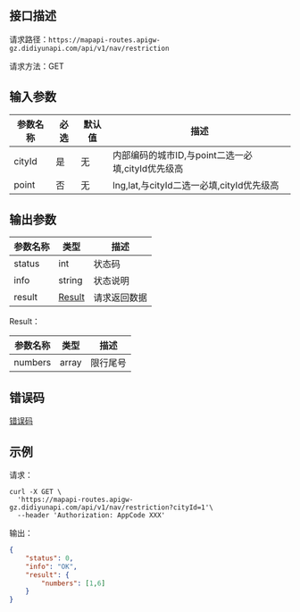 ## 接口描述
请求路径：`https://mapapi-routes.apigw-gz.didiyunapi.com/api/v1/nav/restriction`

请求方法：GET
## 输入参数
|参数名称 | 必选 | 默认值 | 描述|
|--------|-----|-----|-----|
|cityId| 是 | 无 |内部编码的城市ID,与point二选一必填,cityId优先级高|
|point | 否 | 无 | lng,lat,与cityId二选一必填,cityId优先级高|

## 输出参数
|参数名称  | 类型 | 描述|
|--------|-----|-----|
|status | int  |状态码 |
|info|string|状态说明	|
|result | [Result](#Result)|请求返回数据 |

<span id="Result"></span>
Result：

|参数名称  | 类型 | 描述 |
|--------|-----|-----|
|numbers | array | 限行尾号 |

## 错误码
[错误码](/static/apimarket-docs/services/地图/错误码.md#errorCode)

## 示例

请求：
``` shell
curl -X GET \
  'https://mapapi-routes.apigw-gz.didiyunapi.com/api/v1/nav/restriction?cityId=1'\
  --header 'Authorization: AppCode XXX'
```
输出：
``` json
{
    "status": 0,
    "info": "OK",
    "result": {
        "numbers": [1,6]
    }
}
```

